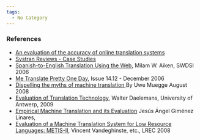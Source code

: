 ```yaml
---
tags:
  - No Category
---
```

### References

- [An evaluation of the accuracy of online translation
  systems](http://findarticles.com/p/articles/mi_7099/is_4_9/ai_n56337599/)
- [Systran Reviews - Case
  Studies](http://www.translationsoftware4u.com/sys-testimonies.php)
- [Spanish-to-English Translation Using the
  Web](http://www.swdsi.org/swdsi06/Proceedings06/Papers/IBT04.pdf),
  Milam W. Aiken, SWDSI 2006
- [Me Translate Pretty One
  Day](https://www.wired.com/2006/12/translate/), Issue
  14.12 - December 2006
- [Dispelling the myths of machine
  translation](https://www.tcworld.info/index.php?id=91),By Uwe Muegge
  August 2008
- [Evaluation of Translation
  Technology](http://www.lans-tts.be/docs/lans8-2009-intro.pdf), Walter
  Daelemans, University of Antwerp, 2009
- [Empirical Machine Translation and its
  Evaluation](http://www.sepln.org/monografiasSEPLN/monografia-jgimenez-sepln.pdf)
  Jesús Ángel Giménez Linares,
- [Evaluation of a Machine Translation System for Low Resource
  Languages:
  METIS-II](http://www.lrec-conf.org/proceedings/lrec2008/pdf/116_paper.pdf),
  Vincent Vandeghinste, etc., LREC 2008